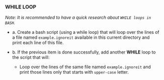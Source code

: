 ### WHILE LOOP
*Note: It is recommended to have a quick research about `WHILE loops in BASH`.*

* a. Create a bash script (using a while loop) that will loop over the lines of a file named `example.ignoreit` available in this current directory and print each line of this file.

* b. If the previous item is done successfully, add another **WHILE** loop to the script that will:
  * Loop over the lines of the same file named `example.ignoreit` and print those lines only that starts with `upper-case` letter.

